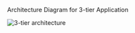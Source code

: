 Architecture Diagram for 3-tier Application 


![3-tier architecture](https://user-images.githubusercontent.com/86319871/211417012-e635e558-3e93-4417-b453-ca7a37692e92.svg)


